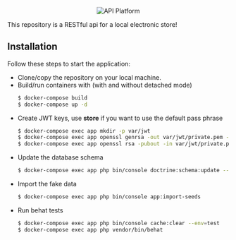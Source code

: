 <p align="center"><img src="https://api-platform.com/logo-250x250.png" alt="API Platform"></p>

This repository is a RESTful api for a local electronic store!

Installation
------------

Follow these steps to start the application:
* Clone/copy the repository on your local machine.
* Build/run containers with (with and without detached mode)
    ```bash
    $ docker-compose build
    $ docker-compose up -d
    ```
* Create JWT keys, use **store** if you want to use the default pass phrase
    ```bash
    $ docker-compose exec app mkdir -p var/jwt
    $ docker-compose exec app openssl genrsa -out var/jwt/private.pem -aes256 4096
    $ docker-compose exec app openssl rsa -pubout -in var/jwt/private.pem -out var/jwt/public.pem
    ```
* Update the database schema
    ```bash
    $ docker-compose exec app php bin/console doctrine:schema:update --force
    ```
* Import the fake data
    ```bash
    $ docker-compose exec app php bin/console app:import-seeds
    ```
* Run behat tests
    ```bash
    $ docker-compose exec app php bin/console cache:clear --env=test
    $ docker-compose exec app php vendor/bin/behat
    ```
